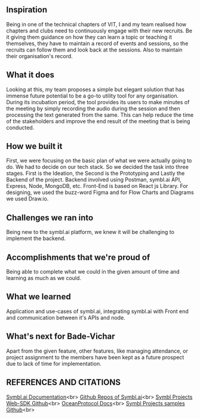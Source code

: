 ## Inspiration
Being in one of the technical chapters of VIT, I and my team realised how chapters and clubs need to continuously engage with their new recruits. Be it giving them guidance on how they can learn a topic or teaching it themselves, they have to maintain a record of events and sessions, so the recruits can follow them and look back at the sessions. Also to maintain their organisation's record.

## What it does
Looking at this, my team proposes a simple but elegant solution that has immense future potential to be a go-to utility tool for any organisation. During its incubation period, the tool provides its users to make minutes of the meeting by simply recording the audio during the session and then processing the text generated from the same. This can help reduce the time of the stakeholders and improve the end result of the meeting that is being conducted.


## How we built it
First, we were focusing on the basic plan of what we were actually going to do. We had to decide on our tech stack.
So we decided the task into three stages. First is the Ideation, the Second is the Prototyping and Lastly the Backend of the project. Backend involved using Postman, symbl.ai API, Express, Node, MongoDB, etc. Front-End is based on React js Library. For designing, we used the buzz-word Figma and for Flow Charts and Diagrams we used Draw.io.

## Challenges we ran into
Being new to the symbl.ai platform, we knew it will be challenging to implement the backend. 

## Accomplishments that we're proud of
Being able to complete what we could in the given amount of time and learning as much as we could.

## What we learned
Application and use-cases of symbl.ai, integrating symbl.ai with Front end and communication between it's APIs and node.

## What's next for Bade-Vichar
Apart from the given feature, other features, like managing attendance, or project assignment to the members have been kept as a future prospect due to lack of time for implementation.

## REFERENCES AND CITATIONS
[Symbl.ai Documentation](https://docs.symbl.ai/docs/what-is-symbl/)<br\>
[Github Repos of Symbl.ai](https://github.com/symblai)<br\>
[Symbl Projects Web-SDK Github](https://github.com/symblai/symbl-web-sdk)<br\>
[OceanProtocol Docs](https://oceanprotocol.com/)<br\>
[Symbl Projects samples Github](https://github.com/symblai/getting-started-samples)<br\>
